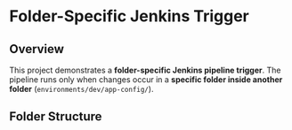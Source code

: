 # Folder-Specific Jenkins Trigger

## Overview
This project demonstrates a **folder-specific Jenkins pipeline trigger**. The pipeline runs only when changes occur in a **specific folder inside another folder** (`environments/dev/app-config/`).

## Folder Structure
